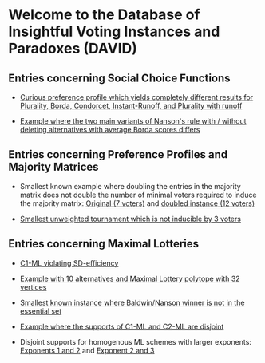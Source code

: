 # Welcome to the **Da**tabase of Insightful **V**oting **I**nstances and Para**d**oxes (DAVID)

## Entries concerning Social Choice Functions
- [Curious preference profile which yields completely different results for Plurality, Borda, Condorcet, Instant-Runoff, and Plurality with runoff](https://bit.voting.ml/CuriousProfile)

- [Example where the two main variants of Nanson's rule with / without deleting alternatives with average Borda scores differs](https://pro.voting.ml/?profile=1CBA-2ACB-2BAC)


## Entries concerning Preference Profiles and Majority Matrices 
- Smallest known example where doubling the entries in the majority matrix does not double the number of minimal voters required to induce the majority matrix: [Original (7 voters)](https://pro.voting.ml/?profile=1ABCEDF-1FADEBC-1DFAEBC-1ECDFAB-1EDFCAB-1EDFBCA-1FECDBA) and [doubled instance (12 voters)](https://pro.voting.ml/?profile=1ABCDEF-2DFAEBC-1FAEDBC-1FAECDB-1FECDAB-2ECDFAB-1EDFCAB-3EDFBCA)

- [Smallest unweighted tournament which is not inducible by 3 voters](https://pro.voting.ml/?profile=1ABDEFCGH-1ABCDEFGH-1DHGAFCBE-1EFHBGCDA-1GCHFEDBA)

## Entries concerning Maximal Lotteries
- [C1-ML violating SD-efficiency](https://bit.voting.ml/C1MLefficiency)

- [Example with 10 alternatives and Maximal Lottery polytope with 32 vertices](https://bit.voting.ml/expoML)

- [Smallest known instance where Baldwin/Nanson winner is not in the essential set](http://pro.voting.ml/?profile=1CADBE-2CABED-2EDCAB-1ABECD-1DEBCA-2ABCDE-2EDBCA)

- [Example where the supports of C1-ML and C2-ML are disjoint](https://bit.voting.ml/disjointML)

- Disjoint supports for homogenous ML schemes with larger exponents: [Exponents 1 and 2](https://bit.voting.ml/disjointML2) and [Exponent 2 and 3](https://bit.voting.ml/disjointML3)

<!---
## Welcome to GitHub Pages

You can use the [editor on GitHub](https://github.com/VotingTool/VotingDatabase/edit/master/index.md) to maintain and preview the content for your website in Markdown files.

Whenever you commit to this repository, GitHub Pages will run [Jekyll](https://jekyllrb.com/) to rebuild the pages in your site, from the content in your Markdown files.

### Markdown

Markdown is a lightweight and easy-to-use syntax for styling your writing. It includes conventions for

```markdown
Syntax highlighted code block

# Header 1
## Header 2
### Header 3

- Bulleted
- List

1. Numbered
2. List

**Bold** and _Italic_ and `Code` text

[Link](url) and ![Image](src)
```

For more details see [GitHub Flavored Markdown](https://guides.github.com/features/mastering-markdown/).

### Jekyll Themes

Your Pages site will use the layout and styles from the Jekyll theme you have selected in your [repository settings](https://github.com/VotingTool/VotingDatabase/settings). The name of this theme is saved in the Jekyll `_config.yml` configuration file.

### Support or Contact

Having trouble with Pages? Check out our [documentation](https://help.github.com/categories/github-pages-basics/) or [contact support](https://github.com/contact) and we’ll help you sort it out.
--->
